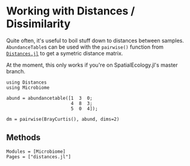# Working with Distances / Dissimilarity

Quite often, it's useful to boil stuff down to distances between samples.
`AbundanceTable`s can be used with the `pairwise()` function
from [`Distances.jl`](https://github.com/JuliaStats/Distances.jl)
to get a symetric distance matrix.


At the moment,
this only works if you're on SpatialEcology.jl's master branch.

```@example 2
using Distances
using Microbiome

abund = abundancetable([1  3  0;
                        4  8  3;
                        5  0  4]);

dm = pairwise(BrayCurtis(), abund, dims=2)
```

## Methods

```@autodocs
Modules = [Microbiome]
Pages = ["distances.jl"]
```
